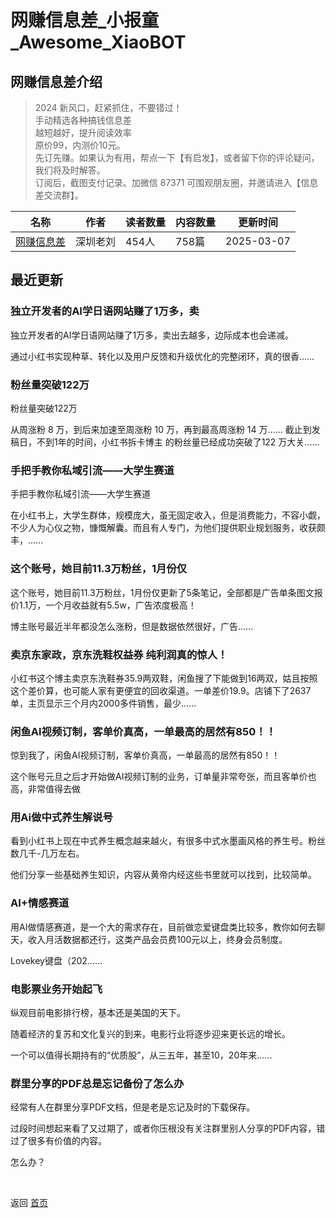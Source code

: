 # 网赚信息差_小报童_Awesome_XiaoBOT

## 网赚信息差介绍
> 2024 新风口，赶紧抓住，不要错过！    
手动精选各种搞钱信息差    
越短越好，提升阅读效率    
原价99，内测价10元。    
先订先赚。如果认为有用，帮点一下【有启发】，或者留下你的评论疑问，我们将及时解答。    
订阅后，截图支付记录。加微信 87371 可围观朋友圈，并邀请进入【信息差交流群】。  
  


|名称|作者|读者数量|内容数量|更新时间|
|---|---|---|---|---|
|[网赚信息差](https://xiaobot.net/p/xingxicha?refer=0b133df9-27dc-423b-8101-639049001c13)|深圳老刘|454人|758篇|2025-03-07|

## 最近更新
### 独立开发者的AI学日语网站赚了1万多，卖

独立开发者的AI学日语网站赚了1万多，卖出去越多，边际成本也会递减。

通过小红书实现种草、转化以及用户反馈和升级优化的完整闭环，真的很香……

### 粉丝量突破122万

粉丝量突破122万

从周涨粉 8 万，到后来加速至周涨粉 10 万，再到最高周涨粉 14 万…… 截止到发稿日，不到1年的时间，小红书拆卡博主 的粉丝量已经成功突破了122
万大关......

### 手把手教你私域引流——大学生赛道

手把手教你私域引流——大学生赛道

在小红书上，大学生群体，规模庞大，虽无固定收入，但是消费能力，不容小觑，不少人为心仪之物，慷慨解囊。而且有人专门，为他们提供职业规划服务，收获颇丰，......

### 这个账号，她目前11.3万粉丝，1月份仅

这个账号，她目前11.3万粉丝，1月份仅更新了5条笔记，全部都是广告单条图文报价1.1万，一个月收益就有5.5w，广告浓度极高！

博主账号最近半年都没怎么涨粉，但是数据依然很好，广告......

### 卖京东家政，京东洗鞋权益券 纯利润真的惊人！

小红书这个博主卖京东洗鞋券35.9两双鞋，闲鱼搜了下能做到16两双，姑且按照这个差价算，也可能人家有更便宜的回收渠道。一单差价19.9。店铺下了2637单，主页显示三个月内2000多件销售，最少......

### 闲鱼AI视频订制，客单价真高，一单最高的居然有850！！

惊到我了，闲鱼AI视频订制，客单价真高，一单最高的居然有850！！

这个账号元旦之后才开始做AI视频订制的业务，订单量非常夸张，而且客单价也高，非常值得去做

### 用Ai做中式养生解说号

看到小红书上现在中式养生概念越来越火，有很多中式水墨画风格的养生号。粉丝数几千-几万左右。

他们分享一些基础养生知识，内容从黄帝内经这些书里就可以找到，比较简单。

### AI+情感赛道

用AI做情感赛道，是一个大的需求存在，目前做恋爱键盘类比较多，教你如何去聊天，收入月活数据都还行，这类产品会员费100元以上，终身会员制度。

Lovekey键盘（202......

### 电影票业务开始起飞

纵观目前电影排行榜，基本还是美国的天下。

随着经济的复苏和文化复兴的到来，电影行业将逐步迎来更长远的增长。

一个可以值得长期持有的“优质股”，从三五年，甚至10，20年来......

### 群里分享的PDF总是忘记备份了怎么办

经常有人在群里分享PDF文档，但是老是忘记及时的下载保存。

过段时间想起来看了又过期了，或者你压根没有关注群里别人分享的PDF内容，错过了很多有价值的内容。

怎么办？


<a href="https://github.com/Reno9527/awesome-xiaobot" style="color: white; text-decoration: none;">awesome-xiaobot</a>

返回 [首页](../README.md)

